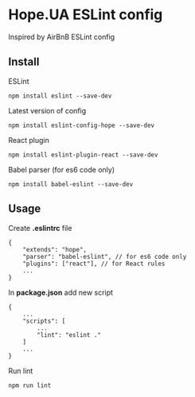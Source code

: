 # Hope.UA ESLint config 
Inspired by AirBnB ESLint config

## Install
ESLint

    npm install eslint --save-dev
    
Latest version of config

    npm install eslint-config-hope --save-dev
    
React plugin

    npm install eslint-plugin-react --save-dev
    
Babel parser (for es6 code only)

    npm install babel-eslint --save-dev

## Usage
Create **.eslintrc** file

    {
        "extends": "hope",
        "parser": "babel-eslint", // for es6 code only
        "plugins": ["react"], // for React rules
        ...
    }
    
In **package.json** add new script

    {
        ...
        "scripts": [
            ...
            "lint": "eslint ."
        ]
        ...
    }
    
Run lint

    npm run lint
    